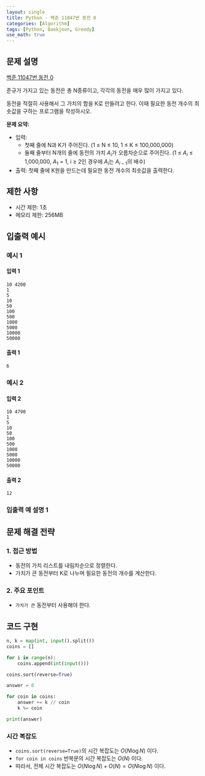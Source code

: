 ```yaml
---
layout: single
title: Python - 백준 11047번 동전 0
categories: [Algorithm]
tags: [Python, Baekjoon, Greedy]
use_math: true
---
```


## 문제 설명
[백준 11047번 동전 0](https://www.acmicpc.net/problem/11047)

준규가 가지고 있는 동전은 총 N종류이고, 각각의 동전을 매우 많이 가지고 있다.

동전을 적절히 사용해서 그 가치의 합을 K로 만들려고 한다. 이때 필요한 동전 개수의 최솟값을 구하는 프로그램을 작성하시오.

**문제 요약:**
- 입력: 
  - 첫째 줄에 N과 K가 주어진다. (1 ≤ N ≤ 10, 1 ≤ K ≤ 100,000,000)
  - 둘째 줄부터 N개의 줄에 동전의 가치 $A_i$가 오름차순으로 주어진다. (1 ≤ $A_i$ ≤ 1,000,000, $A_1$ = 1, i ≥ 2인 경우에 $A_i$는 $A_{i-1}$의 배수)
- 출력: 첫째 줄에 K원을 만드는데 필요한 동전 개수의 최솟값을 출력한다.

## 제한 사항
- 시간 제한: 1초
- 메모리 제한: 256MB

## 입출력 예시

### 예시 1

#### 입력 1

```plaintext
10 4200
1
5
10
50
100
500
1000
5000
10000
50000
```

#### 출력 1

```plaintext
6
```

### 예시 2

#### 입력 2

```plaintext
10 4790
1
5
10
50
100
500
1000
5000
10000
50000
```

#### 출력 2

```plaintext
12
```

### 입출력 예 설명 1

## 문제 해결 전략

### 1. 접근 방법
- 동전의 가치 리스트를 내림차순으로 정렬한다.
- 가치가 큰 동전부터 K로 나누며 필요한 동전의 개수를 계산한다.

### 2. 주요 포인트
- `가치가 큰` 동전부터 사용해야 한다.

## 코드 구현

```python
n, k = map(int, input().split())
coins = []

for i in range(n):
    coins.append(int(input()))

coins.sort(reverse=True)

answer = 0

for coin in coins:
    answer += k // coin
    k %= coin

print(answer)
```

### 시간 복잡도

* `coins.sort(reverse=True)`의 시간 복잡도는 $O(N\log N)$ 이다.
* `for coin in coins` 반복문의 시간 복잡도는 $O(N)$ 이다.
* 따라서, 전체 시간 복잡도는 $O(N\log N) + O(N) = O(N\log N)$ 이다.